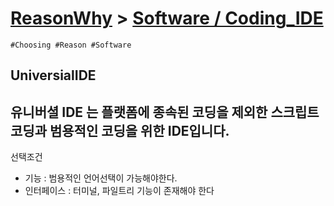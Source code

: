 [ReasonWhy](/README.md) > [Software / Coding_IDE](./README.md)
===
```
#Choosing #Reason #Software
```

## UniversialIDE
유니버셜 IDE 는 플랫폼에 종속된 코딩을 제외한 스크립트코딩과 범용적인 코딩을 위한 IDE입니다.
---

선택조건
- 기능 : 범용적인 언어선택이 가능해야한다.
- 인터페이스 : 터미널, 파일트리 기능이 존재해야 한다
